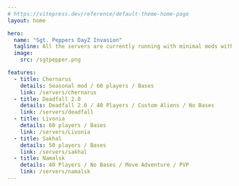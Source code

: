 ```yaml
---
# https://vitepress.dev/reference/default-theme-home-page
layout: home

hero:
  name: "Sgt. Peppers DayZ Invasion"
  tagline: All the servers are currently running with minimal mods with a focus on Vanilla gameplay with quality-of-life improvements.
  image: 
    src: /sgtpepper.png

features:
  - title: Chernarus
    details: Seasonal mod / 60 players / Bases
    link: /servers/chernarus
  - title: Deadfall 2.0
    details: Deadfall 2.0 / 40 Players / Custom Aliens / No Bases
    link: /servers/deadfall
  - title: Livonia
    details: 60 players / Bases
    link: /servers/Livonia
  - title: Sakhal
    details: 50 players / Bases
    link: /servers/sakhal
  - title: Namalsk
    details: 40 Players / No Bases / Move Adventure / PVP
    link: /servers/namalsk
---
```



